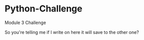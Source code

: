 # Python-Challenge
Module 3 Challenge

So you're telling me if I write on here it will save to the other one?
